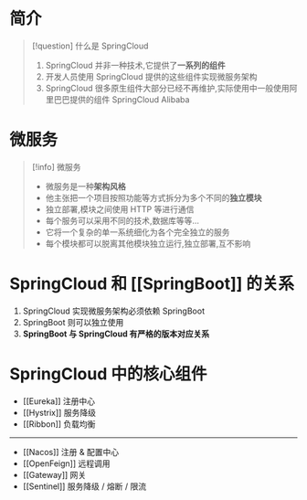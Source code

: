 # 简介
> [!question] 什么是 SpringCloud
> 1. SpringCloud 并非一种技术,它提供了**一系列的组件**
> 2. 开发人员使用 SpringCloud 提供的这些组件实现微服务架构
> 3. SpringCloud 很多原生组件大部分已经不再维护,实际使用中一般使用阿里巴巴提供的组件 SpringCloud Alibaba

# 微服务
>[!info] 微服务
>* 微服务是一种**架构风格**
>* 他主张把一个项目按照功能等方式拆分为多个不同的**独立模块**
>* 独立部署,模块之间使用 HTTP 等进行通信
>* 每个服务可以采用不同的技术,数据库等等...
>* 它将一个复杂的单一系统细化为各个完全独立的服务
>* 每个模块都可以脱离其他模块独立运行,独立部署,互不影响

# SpringCloud 和 [[SpringBoot]] 的关系
1. SpringCloud 实现微服务架构必须依赖 SpringBoot
2. SpringBoot 则可以独立使用
3. **SpringBoot 与 SpringCloud 有严格的版本对应关系**

# SpringCloud 中的核心组件
- [[Eureka]] 注册中心
- [[Hystrix]] 服务降级
- [[Ribbon]] 负载均衡
---
- [[Nacos]] 注册 & 配置中心
- [[OpenFeign]] 远程调用
- [[Gateway]] 网关
- [[Sentinel]] 服务降级 / 熔断 / 限流
